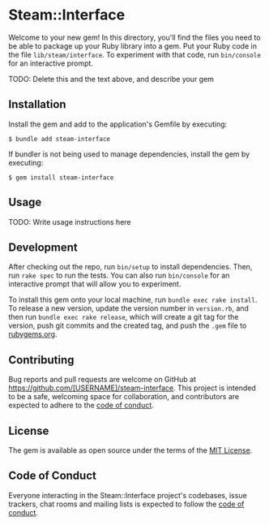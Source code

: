 # Steam::Interface

Welcome to your new gem! In this directory, you'll find the files you need to be able to package up your Ruby library into a gem. Put your Ruby code in the file `lib/steam/interface`. To experiment with that code, run `bin/console` for an interactive prompt.

TODO: Delete this and the text above, and describe your gem

## Installation

Install the gem and add to the application's Gemfile by executing:

    $ bundle add steam-interface

If bundler is not being used to manage dependencies, install the gem by executing:

    $ gem install steam-interface

## Usage

TODO: Write usage instructions here

## Development

After checking out the repo, run `bin/setup` to install dependencies. Then, run `rake spec` to run the tests. You can also run `bin/console` for an interactive prompt that will allow you to experiment.

To install this gem onto your local machine, run `bundle exec rake install`. To release a new version, update the version number in `version.rb`, and then run `bundle exec rake release`, which will create a git tag for the version, push git commits and the created tag, and push the `.gem` file to [rubygems.org](https://rubygems.org).

## Contributing

Bug reports and pull requests are welcome on GitHub at https://github.com/[USERNAME]/steam-interface. This project is intended to be a safe, welcoming space for collaboration, and contributors are expected to adhere to the [code of conduct](https://github.com/[USERNAME]/steam-interface/blob/main/CODE_OF_CONDUCT.md).

## License

The gem is available as open source under the terms of the [MIT License](https://opensource.org/licenses/MIT).

## Code of Conduct

Everyone interacting in the Steam::Interface project's codebases, issue trackers, chat rooms and mailing lists is expected to follow the [code of conduct](https://github.com/[USERNAME]/steam-interface/blob/main/CODE_OF_CONDUCT.md).
